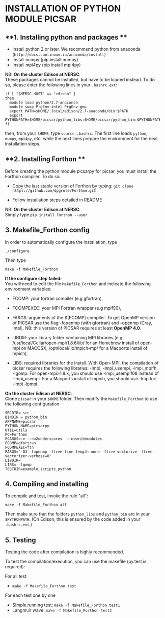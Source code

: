 **INSTALLATION OF PYTHON MODULE PICSAR**
============================================================


**1. Installing python and packages **
--------------------------------------

* Install python 2 or later. We recommend python from anaconda (`http://docs.continuum.io/anaconda/install`)
* Install numpy (pip install numpy)
* Install mpi4py (pip install mpi4py)

NB: **On the cluster Edison at NERSC**:  
These packages cannot be installed, but have to be loaded instead.
To do so, please enter the following lines in your `.bashrc.ext`:
```
if [ "$NERSC_HOST" == "edison" ]
then
  module load python/2.7-anaconda
  module swap PrgEnv-intel PrgEnv-gnu
  export PATH=$HOME/.local/edison/2.7-anaconda/bin:$PATH
  export PYTHONPATH=$HOME/picsar/python_libs:$HOME/picsar/python_bin:$PYTHONPATH
fi
```
then, from your `$HOME`, type `source .bashrc`. The first line loads
`python`, `numpy`, `mpi4py`, etc. while the next lines prepare the
environment for the next installation steps.

**2. Installing Forthon **
-------------------------

Before creating the python module picsarpy for picsar, you must install the Forthon compiler. To do so: 

* Copy the last stable version of Forthon by typing: `git clone https://github.com/dpgrote/Forthon.git`

* Follow installation steps detailed in README

NB: **On the cluster Edison at NERSC**:  
Simply type `pip install Forthon --user`

**3. Makefile_Forthon config**
------------------------------

In order to automatically configure the installation, type
```
./configure
```

Then type
```
make -f Makefile_Forthon
```

**If the configure step failed:**   
You will need to edit the file `Makefile_Forthon` and indicate the following environment variables:

- FCOMP: your fortran compiler (e.g gfortran),

- FCOMPEXEC: your MPI Fortran wrapper (e.g mpif90),

- FARGS: arguments of the $(FCOMP) compiler. To get OpenMP version of PICSAR use the flag -fopenmp (with gfortran) and -openmp (Cray, Intel). NB: this version of PICSAR requires at least **OpenMP 4.0**.  

- LIBDIR: your library folder containing MPI libraries (e.g /usr/local/Cellar/open-mpi/1.8.6/lib/ for an Homebrew install of open-mpi on MACOSX, /opt/local/lib/mpich-mp/ for a Macports install of mpich),

- LIBS: required libraries for the install. With Open-MPI, the compilation of picsar requires the following libraries: -lmpi, -lmpi_usempi, -lmpi_mpifh, -lgomp. For open-mpi>1.8.x, you should use -lmpi_usempif08 instead of -lmpi_usempi. For a Macports install of mpich, you should use -lmpifort -lmpi -lpmpi.   

**On the cluster Edison at NERSC**:  
Clone `picsar` in your `$HOME` folder. Then modify the `Makefile_Forthon` to use the following configuration
```
SRCDIR= src
BINDIR = python_bin
APPNAME=picsar
PYTHON_NAME=picsarpy
UTIL=utils
FC=Forthon
FCARGS=-v --no2underscores  --nowritemodules
FCOMP=gfortran
FCOMPEXEC=ftn
FARGS="-O3 -fopenmp -ffree-line-length-none -ftree-vectorize -ftree-vectorizer-verbose=0"
LIBDIR=
LIBS= -lgomp
TESTDIR=example_scripts_python
```

**4. Compiling and installing**
----------------------------

To compile and test, invoke the rule "all": 
```
make -f Makefile_Forthon all
```
Then make sure that the folders `python_libs` and `python_bin` are in
your `$PYTHONPATH`. (On Edison, this is ensured by the code added in
your `.bashrc.ext`.)

**5. Testing**
----------------------------

Testing the code after compilation is highly recommended.

To test the compilation/execution, you can use the makefile (py.test is required):

  For all test:
  - `make -f Makefile_Forthon test`

  For each test one by one
  - Simple running test:     `make -f Makefile_Forthon test1`
  - Langmuir wave:           `make -f Makefile_Forthon test2`
